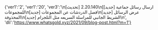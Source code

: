 {'ver1':'2', 'ver1':'20', 'ver3':'\n[تحديث] 2.20.140\n[[جديد] ارسال رسائل جماعية للمجموعات\n[جديد] فصل الدردشات عن المجموعات\n[جديد] عرض الرسائل المحذوفة\n[جديد] الشريط الجانبي للمراسلة السريعه مثل التلجرام\n', 'dli':'https://www.whatsgold.xyz/2021/09/blog-post.html?m=1'}
